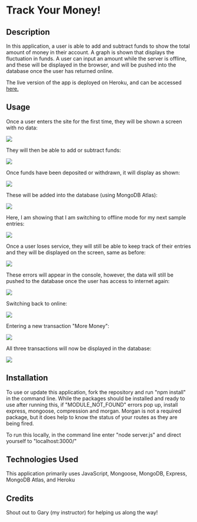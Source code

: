 # Track Your Money!

## Description

In this application, a user is able to add and subtract funds to show the total amount of money in their account. A graph is shown that displays the fluctuation in funds. A user can input an amount while the server is offline, and these will be displayed in the browser, and will be pushed into the database once the user has returned online. 

The live version of the app is deployed on Heroku, and can be accessed <a href="https://glacial-fortress-58963.herokuapp.com/">here. </a>

## Usage

Once a user enters the site for the first time, they will be shown a screen with no data:

<img src="https://github.com/taylorhackbart/how-much-money/blob/master/readmeimages/start.png">

They will then be able to add or subtract funds:

<img src="https://github.com/taylorhackbart/how-much-money/blob/master/readmeimages/add.png">

Once funds have been deposited or withdrawn, it will display as shown: 

<img src="https://github.com/taylorhackbart/how-much-money/blob/master/readmeimages/example.png">

These will be added into the database (using MongoDB Atlas):

<img src="https://github.com/taylorhackbart/how-much-money/blob/master/readmeimages/atlas1.png">


Here, I am showing that I am switching to offline mode for my next sample entries:

<img src="https://github.com/taylorhackbart/how-much-money/blob/master/readmeimages/offline.png">

Once a user loses service, they will still be able to keep track of their entries and they will be displayed on the screen, same as before:

<img src="https://github.com/taylorhackbart/how-much-money/blob/master/readmeimages/offlinefunds.png">

These errors will appear in the console, however, the data will still be pushed to the database once the user has access to internet again:

<img src="https://github.com/taylorhackbart/how-much-money/blob/master/readmeimages/offlineError.png">

Switching back to online:

<img src="https://github.com/taylorhackbart/how-much-money/blob/master/readmeimages/online.png">

Entering a new transaction "More Money":

<img src="https://github.com/taylorhackbart/how-much-money/blob/master/readmeimages/onAndOffline.png">

All three transactions will now be displayed in the database:

<img src="https://github.com/taylorhackbart/how-much-money/blob/master/readmeimages/atlas2.png">

## Installation

To use or update this application, fork the repository and run "npm install" in the command line. While the packages should be installed and ready to use after running this, if "MODULE_NOT_FOUND" errors pop up, install express, mongoose, compression and morgan. Morgan is not a required package, but it does help to know the status of your routes as they are being fired. 

To run this locally, in the command line enter "node server.js" and direct yourself to "localhost:3000/"

## Technologies Used

This application primarily uses JavaScript, Mongoose, MongoDB, Express, MongoDB Atlas, and Heroku

## Credits
Shout out to Gary (my instructor) for helping us along the way!



